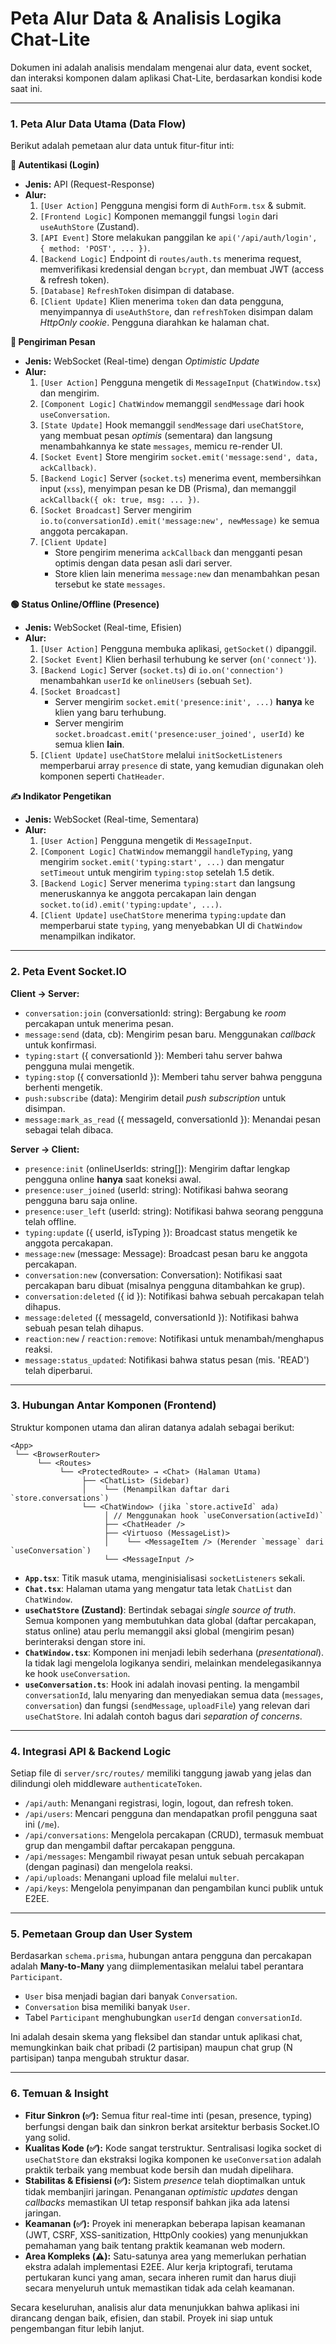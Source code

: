 # Peta Alur Data & Analisis Logika Chat-Lite

Dokumen ini adalah analisis mendalam mengenai alur data, event socket, dan interaksi komponen dalam aplikasi Chat-Lite, berdasarkan kondisi kode saat ini.

---

### 1. Peta Alur Data Utama (Data Flow)

Berikut adalah pemetaan alur data untuk fitur-fitur inti:

**🔑 Autentikasi (Login)**
*   **Jenis:** API (Request-Response)
*   **Alur:**
    1.  `[User Action]` Pengguna mengisi form di `AuthForm.tsx` & submit.
    2.  `[Frontend Logic]` Komponen memanggil fungsi `login` dari `useAuthStore` (Zustand).
    3.  `[API Event]` Store melakukan panggilan ke `api('/api/auth/login', { method: 'POST', ... })`.
    4.  `[Backend Logic]` Endpoint di `routes/auth.ts` menerima request, memverifikasi kredensial dengan `bcrypt`, dan membuat JWT (access & refresh token).
    5.  `[Database]` `RefreshToken` disimpan di database.
    6.  `[Client Update]` Klien menerima `token` dan data pengguna, menyimpannya di `useAuthStore`, dan `refreshToken` disimpan dalam *HttpOnly cookie*. Pengguna diarahkan ke halaman chat.

**📨 Pengiriman Pesan**
*   **Jenis:** WebSocket (Real-time) dengan *Optimistic Update*
*   **Alur:**
    1.  `[User Action]` Pengguna mengetik di `MessageInput` (`ChatWindow.tsx`) dan mengirim.
    2.  `[Component Logic]` `ChatWindow` memanggil `sendMessage` dari hook `useConversation`.
    3.  `[State Update]` Hook memanggil `sendMessage` dari `useChatStore`, yang membuat pesan *optimis* (sementara) dan langsung menambahkannya ke state `messages`, memicu re-render UI.
    4.  `[Socket Event]` Store mengirim `socket.emit('message:send', data, ackCallback)`.
    5.  `[Backend Logic]` Server (`socket.ts`) menerima event, membersihkan input (`xss`), menyimpan pesan ke DB (Prisma), dan memanggil `ackCallback({ ok: true, msg: ... })`.
    6.  `[Socket Broadcast]` Server mengirim `io.to(conversationId).emit('message:new', newMessage)` ke semua anggota percakapan.
    7.  `[Client Update]`
        *   Store pengirim menerima `ackCallback` dan mengganti pesan optimis dengan data pesan asli dari server.
        *   Store klien lain menerima `message:new` dan menambahkan pesan tersebut ke state `messages`.

**🟢 Status Online/Offline (Presence)**
*   **Jenis:** WebSocket (Real-time, Efisien)
*   **Alur:**
    1.  `[User Action]` Pengguna membuka aplikasi, `getSocket()` dipanggil.
    2.  `[Socket Event]` Klien berhasil terhubung ke server (`on('connect')`).
    3.  `[Backend Logic]` Server (`socket.ts`) di `io.on('connection')` menambahkan `userId` ke `onlineUsers` (sebuah `Set`).
    4.  `[Socket Broadcast]`
        *   Server mengirim `socket.emit('presence:init', ...)` **hanya** ke klien yang baru terhubung.
        *   Server mengirim `socket.broadcast.emit('presence:user_joined', userId)` ke semua klien **lain**.
    5.  `[Client Update]` `useChatStore` melalui `initSocketListeners` memperbarui array `presence` di state, yang kemudian digunakan oleh komponen seperti `ChatHeader`.

**✍️ Indikator Pengetikan**
*   **Jenis:** WebSocket (Real-time, Sementara)
*   **Alur:**
    1.  `[User Action]` Pengguna mengetik di `MessageInput`.
    2.  `[Component Logic]` `ChatWindow` memanggil `handleTyping`, yang mengirim `socket.emit('typing:start', ...)` dan mengatur `setTimeout` untuk mengirim `typing:stop` setelah 1.5 detik.
    3.  `[Backend Logic]` Server menerima `typing:start` dan langsung meneruskannya ke anggota percakapan lain dengan `socket.to(id).emit('typing:update', ...)`.
    4.  `[Client Update]` `useChatStore` menerima `typing:update` dan memperbarui state `typing`, yang menyebabkan UI di `ChatWindow` menampilkan indikator.

---

### 2. Peta Event Socket.IO

**Client → Server:**
*   `conversation:join` (conversationId: string): Bergabung ke *room* percakapan untuk menerima pesan.
*   `message:send` (data, cb): Mengirim pesan baru. Menggunakan *callback* untuk konfirmasi.
*   `typing:start` ({ conversationId }): Memberi tahu server bahwa pengguna mulai mengetik.
*   `typing:stop` ({ conversationId }): Memberi tahu server bahwa pengguna berhenti mengetik.
*   `push:subscribe` (data): Mengirim detail *push subscription* untuk disimpan.
*   `message:mark_as_read` ({ messageId, conversationId }): Menandai pesan sebagai telah dibaca.

**Server → Client:**
*   `presence:init` (onlineUserIds: string[]): Mengirim daftar lengkap pengguna online **hanya** saat koneksi awal.
*   `presence:user_joined` (userId: string): Notifikasi bahwa seorang pengguna baru saja online.
*   `presence:user_left` (userId: string): Notifikasi bahwa seorang pengguna telah offline.
*   `typing:update` ({ userId, isTyping }): Broadcast status mengetik ke anggota percakapan.
*   `message:new` (message: Message): Broadcast pesan baru ke anggota percakapan.
*   `conversation:new` (conversation: Conversation): Notifikasi saat percakapan baru dibuat (misalnya pengguna ditambahkan ke grup).
*   `conversation:deleted` ({ id }): Notifikasi bahwa sebuah percakapan telah dihapus.
*   `message:deleted` ({ messageId, conversationId }): Notifikasi bahwa sebuah pesan telah dihapus.
*   `reaction:new` / `reaction:remove`: Notifikasi untuk menambah/menghapus reaksi.
*   `message:status_updated`: Notifikasi bahwa status pesan (mis. 'READ') telah diperbarui.

---

### 3. Hubungan Antar Komponen (Frontend)

Struktur komponen utama dan aliran datanya adalah sebagai berikut:

```
<App>
 └── <BrowserRouter>
      └── <Routes>
           └── <ProtectedRoute> → <Chat> (Halaman Utama)
                ├── <ChatList> (Sidebar)
                │    └── (Menampilkan daftar dari `store.conversations`)
                └── <ChatWindow> (jika `store.activeId` ada)
                     │ // Menggunakan hook `useConversation(activeId)`
                     ├── <ChatHeader />
                     ├── <Virtuoso (MessageList)>
                     │    └── <MessageItem /> (Merender `message` dari `useConversation`)
                     └── <MessageInput />
```

-   **`App.tsx`**: Titik masuk utama, menginisialisasi `socketListeners` sekali.
-   **`Chat.tsx`**: Halaman utama yang mengatur tata letak `ChatList` dan `ChatWindow`.
-   **`useChatStore` (Zustand)**: Bertindak sebagai *single source of truth*. Semua komponen yang membutuhkan data global (daftar percakapan, status online) atau perlu memanggil aksi global (mengirim pesan) berinteraksi dengan store ini.
-   **`ChatWindow.tsx`**: Komponen ini menjadi lebih sederhana (*presentational*). Ia tidak lagi mengelola logikanya sendiri, melainkan mendelegasikannya ke hook `useConversation`.
-   **`useConversation.ts`**: Hook ini adalah inovasi penting. Ia mengambil `conversationId`, lalu menyaring dan menyediakan semua data (`messages`, `conversation`) dan fungsi (`sendMessage`, `uploadFile`) yang relevan dari `useChatStore`. Ini adalah contoh bagus dari *separation of concerns*.

---

### 4. Integrasi API & Backend Logic

Setiap file di `server/src/routes/` memiliki tanggung jawab yang jelas dan dilindungi oleh middleware `authenticateToken`.

-   `/api/auth`: Menangani registrasi, login, logout, dan refresh token.
-   `/api/users`: Mencari pengguna dan mendapatkan profil pengguna saat ini (`/me`).
-   `/api/conversations`: Mengelola percakapan (CRUD), termasuk membuat grup dan mengambil daftar percakapan pengguna.
-   `/api/messages`: Mengambil riwayat pesan untuk sebuah percakapan (dengan paginasi) dan mengelola reaksi.
-   `/api/uploads`: Menangani upload file melalui `multer`.
-   `/api/keys`: Mengelola penyimpanan dan pengambilan kunci publik untuk E2EE.

---

### 5. Pemetaan Group dan User System

Berdasarkan `schema.prisma`, hubungan antara pengguna dan percakapan adalah **Many-to-Many** yang diimplementasikan melalui tabel perantara `Participant`.

-   `User` bisa menjadi bagian dari banyak `Conversation`.
-   `Conversation` bisa memiliki banyak `User`.
-   Tabel `Participant` menghubungkan `userId` dengan `conversationId`.

Ini adalah desain skema yang fleksibel dan standar untuk aplikasi chat, memungkinkan baik chat pribadi (2 partisipan) maupun chat grup (N partisipan) tanpa mengubah struktur dasar.

---

### 6. Temuan & Insight

-   **Fitur Sinkron (✅):** Semua fitur real-time inti (pesan, presence, typing) berfungsi dengan baik dan sinkron berkat arsitektur berbasis Socket.IO yang solid.
-   **Kualitas Kode (✅):** Kode sangat terstruktur. Sentralisasi logika socket di `useChatStore` dan ekstraksi logika komponen ke `useConversation` adalah praktik terbaik yang membuat kode bersih dan mudah dipelihara.
-   **Stabilitas & Efisiensi (✅):** Sistem *presence* telah dioptimalkan untuk tidak membanjiri jaringan. Penanganan *optimistic updates* dengan *callbacks* memastikan UI tetap responsif bahkan jika ada latensi jaringan.
-   **Keamanan (✅):** Proyek ini menerapkan beberapa lapisan keamanan (JWT, CSRF, XSS-sanitization, HttpOnly cookies) yang menunjukkan pemahaman yang baik tentang praktik keamanan web modern.
-   **Area Kompleks (⚠️):** Satu-satunya area yang memerlukan perhatian ekstra adalah implementasi E2EE. Alur kerja kriptografi, terutama pertukaran kunci yang aman, secara inheren rumit dan harus diuji secara menyeluruh untuk memastikan tidak ada celah keamanan.

Secara keseluruhan, analisis alur data menunjukkan bahwa aplikasi ini dirancang dengan baik, efisien, dan stabil. Proyek ini siap untuk pengembangan fitur lebih lanjut.
